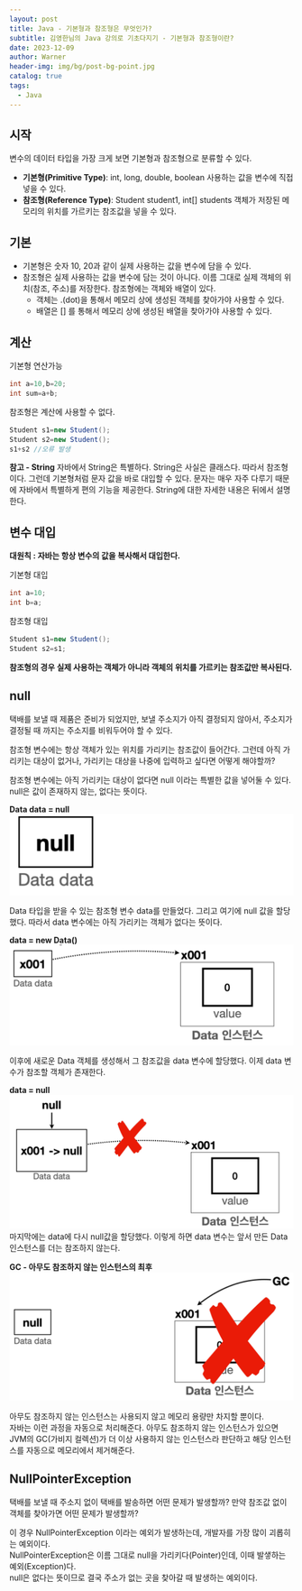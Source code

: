 ```yaml
---
layout: post
title: Java - 기본형과 참조형은 무엇인가?
subtitle: 김영한님의 Java 강의로 기초다지기 - 기본형과 참조형이란?
date: 2023-12-09
author: Warner
header-img: img/bg/post-bg-point.jpg
catalog: true
tags:
  - Java
---
```


## 시작

변수의 데이터 타입을 가장 크게 보면 기본형과 참조형으로 분류할 수 있다.

- **기본형(Primitive Type)**: int, long, double, boolean 사용하는 값을 변수에 직접넣을 수 있다.
- **참조형(Reference Type)**: Student student1, int[] students 객체가 저장된 메모리의 위치를 가르키는 참조값을 넣을 수 있다.

## 기본

- 기본형은 숫자 10, 20과 같이 실제 사용하는 값을 변수에 담을 수 있다.
- 참조형은 실제 사용하는 값을 변수에 담는 것이 아니다. 이름 그대로 실제 객체의 위치(참조, 주소)를 저장한다. 참조형에는 객체와 배열이 있다.
    - 객체는 .(dot)을 통해서 메모리 상에 생성된 객체를 찾아가야 사용할 수 있다.
    - 배열은 [] 를 통해서 메모리 상에 생성된 배열을 찾아가야 사용할 수 있다.

## 계산

기본형 연산가능

~~~java
int a=10,b=20;
int sum=a+b;
~~~

참조형은 계산에 사용할 수 없다.

~~~java
Student s1=new Student();
Student s2=new Student();
s1+s2 //오류 발생
~~~

**참고 - String**
자바에서 String은 특별하다. String은 사실은 클래스다. 따라서 참조형이다. 그런데 기본형처럼 문자 값을 바로 대입할 수 있다.
문자는 매우 자주 다루기 때문에 자바에서 특별하게 편의 기능을 제공한다. String에 대한 자세한 내용은 뒤에서 설명한다.

## 변수 대입

**대원칙 : 자바는 항상 변수의 값을 복사해서 대입한다.**

기본형 대입

~~~java
int a=10;
int b=a;
~~~

참조형 대입

~~~java
Student s1=new Student();
Student s2=s1;
~~~

**참조형의 경우 실제 사용하는 객체가 아니라 객체의 위치를 가르키는 참조값만 복사된다.**

## null

택배를 보낼 때 제품은 준비가 되었지만, 보낼 주소지가 아직 결정되지 않아서, 주소지가 결정될 때 까지는 주소지를 비워두어야 할 수 있다.

참조형 변수에는 항상 객체가 있는 위치를 가리키는 참조값이 들어간다. 그런데 아직 가리키는 대상이 없거나, 가리키는 대상을 나중에 입력하고 싶다면 어떻게 해야할까?

참조형 변수에는 아직 가리키는 대상이 없다면 null 이라는 특별한 값을 넣어둘 수 있다. null은 값이 존재하지 않는, 없다는 뜻이다.

**Data data = null**
![null1.png](/img/post/2023/2023-12-09/null1.png)

Data 타입을 받을 수 있는 참조형 변수 data를 만들었다. 그리고 여기에 null 값을 할당했다. 따라서 data 변수에는 아직 가리키는 객체가 없다는 뜻이다.

**data = new Data()**
![null2.png](/img/post/2023/2023-12-09/null2.png)

이후에 새로운 Data 객체를 생성해서 그 참조값을 data 변수에 할당했다. 이제 data 변수가 참조할 객체가 존재한다.

**data = null**
![null3.png](/img/post/2023/2023-12-09/null3.png)
마지막에는 data에 다시 null값을 할당했다. 이렇게 하면 data 변수는 앞서 만든 Data 인스턴스를 더는 참조하지 않는다.

**GC - 아무도 참조하지 않는 인스턴스의 최후**
![null4.png](/img/post/2023/2023-12-09/null4.png)

아무도 참조하지 않는 인스턴스는 사용되지 않고 메모리 용량만 차지할 뿐이다.\
자바는 이런 과정을 자동으로 처리해준다. 아무도 참조하지 않는 인스턴스가 있으면 JVM의 GC(가비지 컬렉션)가 더 이상 사용하지 않는 인스턴스라 판단하고 해당 인스턴스를 자동으로 메모리에서 제거해준다.

## NullPointerException
택배를 보낼 때 주소지 없이 택배를 발송하면 어떤 문제가 발생할까? 만약 참조값 없이 객체를 찾아가면 어떤 문제가 발생할까?

이 경우 NullPointerException 이라는 예외가 발생하는데, 개발자를 가장 많이 괴롭히는 예외이다.\
NullPointerException은 이름 그대로 null을 가리키다(Pointer)인데, 이때 발샣하는 예외(Exception)다.\
null은 없다는 뜻이므로 결국 주소가 없는 곳을 찾아갈 때 발생하는 예외이다.


